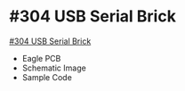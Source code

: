 # #304 USB Serial Brick

[#304 USB Serial Brick](http://fabo.io/304.html)

- Eagle PCB
- Schematic Image
- Sample Code